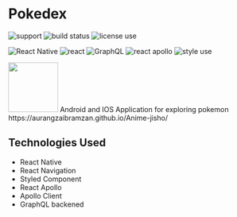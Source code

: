 # Pokedex

![support](https://img.shields.io/badge/platform-IOS%20%7C%20Andriod-%23989898.svg)
![build status](https://img.shields.io/badge/build-passing-brightgreen.svg)
![license use](https://img.shields.io/badge/license-Apache%202-blue.svg)

![React Native](https://img.shields.io/badge/React%20Native%20-v0.59.8-blue.svg)
![react](https://img.shields.io/badge/React%20-v16.8.3-blue.svg)
![GraphQL](https://img.shields.io/badge/GraphQL%20-v14.1.1-green.svg)
![react apollo](https://img.shields.io/badge/Apollo%20Client%20-v2.5.1-green.svg)
![style use](https://img.shields.io/badge/style-styled%20component-brightgreen.svg?logo=appveyor)




<img src="https://user-images.githubusercontent.com/31761132/61935857-cec49d80-afa4-11e9-95c7-1638712c3d75.png" width="100" height="100">
Android and IOS Application for exploring pokemon
</br>
https://aurangzaibramzan.github.io/Anime-jisho/
<h2>Technologies Used </h2>
 
- React Native
- React Navigation
- Styled Component
- React Apollo
- Apollo Client
- GraphQL backened

